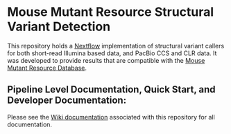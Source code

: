 # Mouse Mutant Resource Structural Variant Detection

This repository holds a [Nextflow](https://www.nextflow.io/) implementation of structural variant callers for both short-read Illumina based data, and PacBio CCS and CLR data. It was developed to provide results that are compatible with the [Mouse Mutant Resource Database](https://mmrdb.jax.org).

## Pipeline Level Documentation, Quick Start, and Developer Documentation: 

Please see the [Wiki documentation](https://github.com/TheJacksonLaboratory/mmrSVD/wiki) associated with this repository for all documentation.
